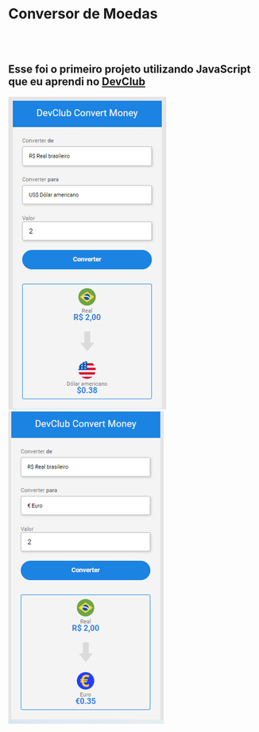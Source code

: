 <h1>Conversor de Moedas</h1>
<br>
<br>
<h2>Esse foi o primeiro projeto utilizando JavaScript que eu aprendi no <a href="https://rodolfomori.com.br/devclub">DevClub</a> </h2>

<img src="https://github.com/DenysDelfino/ConversorDeMoedas.Js/blob/master/assets/01-dolar.png?raw=true"/>  <img src="https://github.com/DenysDelfino/ConversorDeMoedas.Js/blob/master/assets/02-%20euro.png?raw=true" />
